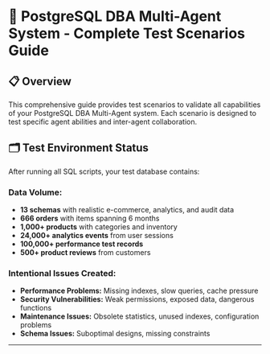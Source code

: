# 🎯 PostgreSQL DBA Multi-Agent System - Complete Test Scenarios Guide

## 📋 Overview

This comprehensive guide provides test scenarios to validate all capabilities of your PostgreSQL DBA Multi-Agent system. Each scenario is designed to test specific agent abilities and inter-agent collaboration.

## 🗂️ Test Environment Status

After running all SQL scripts, your test database contains:

### **Data Volume:**
- **13 schemas** with realistic e-commerce, analytics, and audit data
- **666 orders** with items spanning 6 months
- **1,000+ products** with categories and inventory
- **24,000+ analytics events** from user sessions
- **100,000+ performance test records**
- **500+ product reviews** from customers

### **Intentional Issues Created:**
- **Performance Problems:** Missing indexes, slow queries, cache pressure
- **Security Vulnerabilities:** Weak permissions, exposed data, dangerous functions
- **Maintenance Issues:** Obsolete statistics, unused indexes, configuration problems
- **Schema Issues:** Suboptimal designs, missing constraints

---

